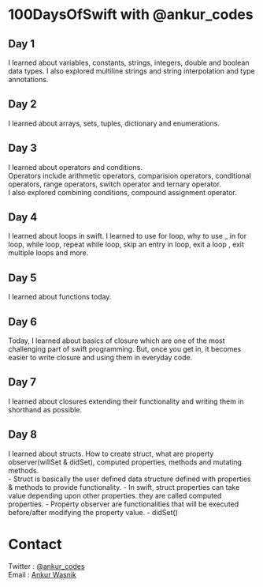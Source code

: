 # 100DaysOfSwift with @ankur\_codes
## Day 1
I learned about variables, constants, strings, integers, double and boolean data types. I also explored multiline strings and string interpolation and type annotations. 

## Day 2
I learned about arrays, sets, tuples, dictionary and enumerations.

## Day 3
I learned about operators and conditions. \
Operators include arithmetic operators, comparision operators, conditional operators, range operators, switch operator and ternary operator. \
I also explored combining conditions, compound assignment operator.

## Day 4
I learned about loops in swift. I learned to use for loop, why to use _ in for loop, while loop, repeat while loop, skip an entry in loop, exit a loop , exit multiple loops and more.

## Day 5
I learned about functions today. 

## Day 6
Today, I learned about basics of closure which are one of the most challenging part of swift programming. But, once you get in, it becomes easier to write closure and using them in everyday code.
## Day 7
 I learned about closures extending their functionality and writing them in shorthand as possible.

 ## Day 8
 I learned about structs. How to create struct, what are property observer(willSet & didSet), computed properties, methods and mutating methods. \
    - Struct is basically the user defined data structure defined with properties & methods to provide functionality.
    - In swift, struct properties can take value depending upon other properties. they are called computed properties.
    - Property observer are functionalities that will be executed before/after modifying the property value.
        - didSet()

# Contact 
Twitter : [@ankur_codes](https://twitter.com/ankur_codes) \
Email   : [Ankur Wasnik](mailto:ankurwasnik@icloud.com)
